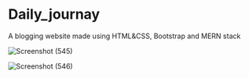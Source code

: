# Daily_journay
A blogging website made using HTML&amp;CSS, Bootstrap and MERN stack



![Screenshot (545)](https://user-images.githubusercontent.com/73250865/103948838-706f8880-5160-11eb-8bfa-ebdc272bbf40.png)



![Screenshot (546)](https://user-images.githubusercontent.com/73250865/103948843-72394c00-5160-11eb-849e-c21ab4d84a8e.png)

